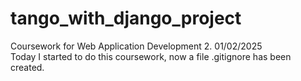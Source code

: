 # tango_with_django_project
Coursework for Web Application Development 2.
01/02/2025  
Today I started to do this coursework, now a file .gitignore has been created.
